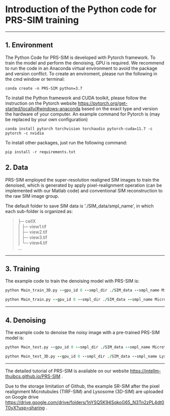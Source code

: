 # Introduction of the Python code for PRS-SIM training

***

## 1. Environment
The Python Code for PRS-SIM is developed with Pytorch framework. To train the model and perform the denoising, GPU is required. We recommend to run the code in an Anaconda virtual environment to avoid the package and version conflict. To create an enviroment, please run the following in the cmd window or terminal:

``` Create the enviroment 
conda create -n PRS-SIM python=3.7
```

To install the Python framework and CUDA toolkit, please follow the instruction on the Pytorch website https://pytorch.org/get-started/locally/#windows-anaconda based on the exact type and version the hardware of your computer. An example command for Pytorch is (may be replaced by your own configuration)
``` Install pytorch-cuda
conda install pytorch torchvision torchaudio pytorch-cuda=11.7 -c pytorch -c nvidia
```

To install other packages, just run the following command:
``` Install packages
pip install -r requirements.txt
```


## 2. Data

PRS-SIM employed the super-resolution realigned SIM images to train the denoised, which is generated by apply pixel-realignment operation (can be implemented with our Matlab code) and conventional SIM reconstruction to the raw SIM image group. 

The default folder to save SIM data is './SIM_data/smpl_name', in which each sub-folder is organized as:

>├─ cellX  
>│    ├─ view1.tif  
>│    ├─ view2.tif  
>│    ├─ view3.tif  
>│    └─ view4.tif  
>...

****

## 3. Training

The example code to train the denoising model with PRS-SIM is:

``` for 2D-SIM
python Main_train_3D.py --gpu_id 0 --smpl_dir ./SIM_data --smpl_name Microtubules --net_type unet --save_suffix _0 --test_patch_size 128 --test_z_size 8 --max_iter 100000 --preload_data_flag
```

``` for 3D-SIM
python Main_train.py --gpu_id 0 --smpl_dir ./SIM_data --smpl_name Microtubules --net_type unet --save_suffix _0 --test_patch_size 128 --max_iter 100000 --preload_data_flag
```

****

## 4. Denoising

The example code to denoise the noisy image with a pre-trained PRS-SIM model is:

``` for 2D-SIM
python Main_test.py --gpu_id 0 --smpl_dir ./SIM_data --smpl_name Microtubules_test --net_type unet --model_name 100000_G --test_patch_size 1024 --model_z_size 8 --model_patch_size 128 --overlap_ratio 0.2
```

``` for 3D-SIM
python Main_test_3D.py --gpu_id 0 --smpl_dir ./SIM_data --smpl_name Lyso_test --net_type unet --model_name 100000_G --test_patch_size 1004 --model_patch_size 128 --overlap_ratio 0.2
```

****

The detailed tutorial of PRS-SIM is available on our website https://intellm-thuibcs.github.io/PRS-SIM .

Due to the storage limitation of Github, the example SR-SIM after the pixel realignment  Microtubules (TIRF-SIM) and Lysosome (3D-SIM) are uploaded on Google drive https://drive.google.com/drive/folders/1nYSQ5K94SqkoG65_N3Tn2zPL4dt0T0yX?usp=sharing .
